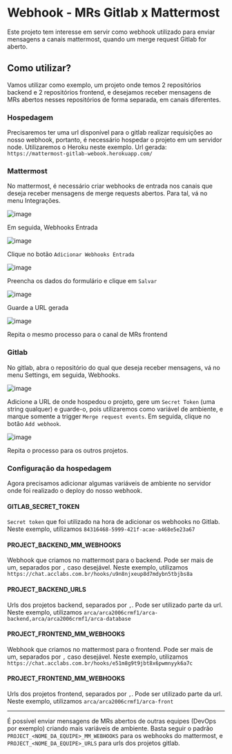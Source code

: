 # Webhook - MRs Gitlab x Mattermost
Este projeto tem interesse em servir como webhook utilizado para enviar mensagens a canais mattermost, quando um merge request Gitlab for aberto.

## Como utilizar?
Vamos utilizar como exemplo, um projeto onde temos 2 repositórios backend e 2 repositórios frontend, e desejamos receber mensagens de MRs abertos nesses repositórios de forma separada, em canais diferentes.

### Hospedagem
Precisaremos ter uma url disponível para o gitlab realizar requisições ao nosso webhook, portanto, é necessário hospedar o projeto em um servidor node. Utilizaremos o Heroku neste exemplo. Url gerada: `https://mattermost-gitlab-webook.herokuapp.com/`

### Mattermost
No mattermost, é necessário criar webhooks de entrada nos canais que deseja receber mensagens de merge requests abertos. Para tal, vá no menu Integrações.

![image](https://user-images.githubusercontent.com/16538201/125124084-eaf87100-e0cd-11eb-8bfa-e58c4fde6bb7.png)

Em seguida, Webhooks Entrada

![image](https://user-images.githubusercontent.com/16538201/125124238-2b57ef00-e0ce-11eb-90f4-54413e3f8de9.png)

Clique no botão `Adicionar Webhooks Entrada`

![image](https://user-images.githubusercontent.com/16538201/125124499-8db0ef80-e0ce-11eb-864d-ddce891561a1.png)

Preencha os dados do formulário e clique em `Salvar`

![image](https://user-images.githubusercontent.com/16538201/125124976-542cb400-e0cf-11eb-8097-777131dab0d9.png)

Guarde a URL gerada

![image](https://user-images.githubusercontent.com/16538201/125125037-6d356500-e0cf-11eb-9dc0-8a7674c008a7.png)

Repita o mesmo processo para o canal de MRs frontend

### Gitlab
No gitlab, abra o repositório do qual que deseja receber mensagens, vá no menu Settings, em seguida, Webhooks.

![image](https://user-images.githubusercontent.com/16538201/125125760-7410a780-e0d0-11eb-8810-b50a6752b2c1.png)

Adicione a URL de onde hospedou o projeto, gere um `Secret Token` (uma string qualquer) e guarde-o, pois utilizaremos como variável de ambiente, e marque somente a trigger `Merge request events`. Em seguida, clique no botão `Add webhook`.

![image](https://user-images.githubusercontent.com/16538201/125126463-86d7ac00-e0d1-11eb-951a-536522b434f0.png)

Repita o processo para os outros projetos.

### Configuração da hospedagem
Agora precisamos adicionar algumas variáveis de ambiente no servidor onde foi realizado o deploy do nosso webhook.

#### GITLAB_SECRET_TOKEN
`Secret token` que foi utilizado na hora de adicionar os webhooks no Gitlab. Neste exemplo, utilizamos `84316468-5999-421f-acae-a468e5e23a67`

#### PROJECT_BACKEND_MM_WEBHOOKS
Webhook que criamos no mattermost para o backend. Pode ser mais de um, separados por `,` caso desejável. Neste exemplo, utilizamos `https://chat.acclabs.com.br/hooks/u9n8njxeup8d7mdybn5tbjbs8a`

#### PROJECT_BACKEND_URLS
Urls dos projetos backend, separados por `,`. Pode ser utilizado parte da url. Neste exemplo, utilizamos `arca/arca2006crmf1/arca-backend,arca/arca2006crmf1/arca-database`

#### PROJECT_FRONTEND_MM_WEBHOOKS
Webhook que criamos no mattermost para o frontend. Pode ser mais de um, separados por `,` caso desejável. Neste exemplo, utilizamos `https://chat.acclabs.com.br/hooks/e51m8g9t9jbt8x6pwmnyyk6a7c`

#### PROJECT_FRONTEND_MM_WEBHOOKS
Urls dos projetos frontend, separados por `,`. Pode ser utilizado parte da url. Neste exemplo, utilizamos `arca/arca2006crmf1/arca-front`

-----

É possível enviar mensagens de MRs abertos de outras equipes (DevOps por exemplo) criando mais variáveis de ambiente. Basta seguir o padrão `PROJECT_<NOME_DA_EQUIPE>_MM_WEBHOOKS` para os webhooks do mattermost, e `PROJECT_<NOME_DA_EQUIPE>_URLS` para urls dos projetos gitlab.

